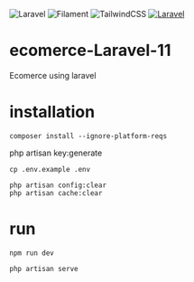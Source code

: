 ![Laravel](https://img.shields.io/badge/laravel-%23FF2D20.svg?style=for-the-badge&logo=laravel&logoColor=white)
 ![Filament](https://img.shields.io/badge/Filament-FFAA00?style=for-the-badge&logoColor=%23000000)
 ![TailwindCSS](https://img.shields.io/badge/tailwindcss-%2338B2AC.svg?style=for-the-badge&logo=tailwind-css&logoColor=white)
  [![Laravel](https://github.com/bojesav/ecomerce/actions/workflows/laravel.yml/badge.svg)](https://github.com/bojesav/ecomerce/actions/workflows/laravel.yml)

# ecomerce-Laravel-11
Ecomerce using laravel
 
# installation
```
composer install --ignore-platform-reqs

```
php artisan key:generate

```
cp .env.example .env

```

```
php artisan config:clear
php artisan cache:clear

```

# run
```
npm run dev
```

```
php artisan serve
```
